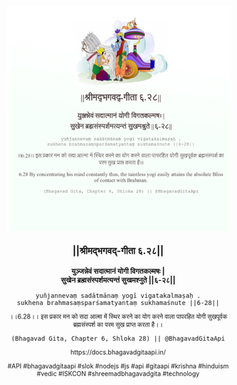 <img src="../../asset/BG_6_28.png"/>
<center><h2>||श्रीमद्‍भगवद्‍-गीता ६.२८||</h2>
<h3>युञ्जन्नेवं सदात्मानं योगी विगतकल्मषः |<br/>सुखेन ब्रह्मसंस्पर्शमत्यन्तं सुखमश्नुते ||६-२८||</h3>
<pre>yuñjannevaṃ sadātmānaṃ yogī vigatakalmaṣaḥ .<br/>sukhena brahmasaṃsparśamatyantaṃ sukhamaśnute ||6-28||</pre>
<p>।।6.28।। इस प्रकार मन को सदा आत्मा में स्थिर करने का योग करने वाला पापरहित योगी सुखपूर्वक ब्रह्मसंस्पर्श का परम सुख प्राप्त करता है।।</p>
<pre>(Bhagavad Gita, Chapter 6, Shloka 28) || @BhagavadGitaApi</pre><p>https://docs.bhagavadgitaapi.in/</p><p>#API #bhagavadgitaapi #slok #nodejs #js #api #gitaapi #krishna #hinduism #vedic #ISKCON #shreemadbhagavadgita #technology</p></center>